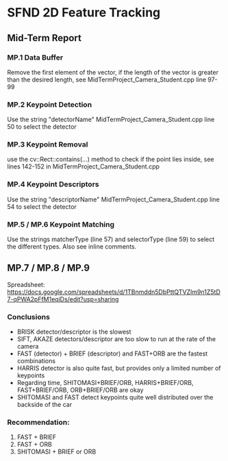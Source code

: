 # SFND 2D Feature Tracking

## Mid-Term Report

### MP.1 Data Buffer
Remove the first element of the vector, if the length of the vector is greater than the desired length, see MidTermProject_Camera_Student.cpp line 97-99

### MP.2 Keypoint Detection
Use the string "detectorName" MidTermProject_Camera_Student.cpp line 50 to select the detector

### MP.3 Keypoint Removal
use the cv::Rect::contains(...) method to check if the point lies inside, see lines 142-152 in MidTermProject_Camera_Student.cpp

### MP.4 Keypoint Descriptors
Use the string "descriptorName" MidTermProject_Camera_Student.cpp line 54 to select the detector

### MP.5 / MP.6 Keypoint Matching
Use the strings matcherType (line 57) and selectorType (line 59) to select the different types. Also see inline comments.

## MP.7 / MP.8 / MP.9
Spreadsheet: https://docs.google.com/spreadsheets/d/1TBnmddn5DbPttQTVZIm9n1Z5tD7-qPWA2pFfM1eqjDs/edit?usp=sharing

### Conclusions

- BRISK detector/descriptor is the slowest
- SIFT, AKAZE detectors/descriptor are too slow to run at the rate of the camera
- FAST (detector) + BRIEF (descriptor) and FAST+ORB are the fastest combinations
- HARRIS detector is also quite fast, but provides only a limited number of keypoints
- Regarding time, SHITOMASI+BRIEF/ORB, HARRIS+BRIEF/ORB, FAST+BRIEF/ORB, ORB+BRIEF/ORB are okay
- SHITOMASI and FAST detect keypoints quite well distributed over the backside of the car

### Recommendation:

1. FAST + BRIEF
2. FAST + ORB
3. SHITOMASI + BRIEF or ORB
